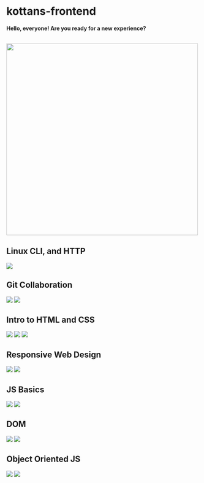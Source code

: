 # kottans-frontend

<b>Hello, everyone! Are you ready for a new experience?</b>

<br>
<img height="500px" src="https://scontent.fiev13-1.fna.fbcdn.net/v/t1.0-9/48396361_1408634322606304_8205743904742440960_n.jpg?_nc_cat=101&_nc_ht=scontent.fiev13-1.fna&oh=f9029932c5a24eaee0053846e819eda8&oe=5CD4E635" />
<br>

## Linux CLI, and HTTP

<img src="/task_linux_cli/command-line-codecademy.jpg" />

## Git Collaboration

<img src="/task_git_collaboration/version-control-udacity.jpg" />
<img src="/task_git_collaboration/github-collaboration-udacity.jpg" />

## Intro to HTML and CSS

<img src="/task_html_css_intro/html-css-udacity.jpg" />
<img src="/task_html_css_intro/htmlacademy-1.jpg" />
<img src="/task_html_css_intro/htmlacademy-2.jpg" />

## Responsive Web Design

<img src="/task_responsive_web_design/responsive-web-design-udacity.jpg" />
<img src="/task_responsive_web_design/flexbox-froggy.jpg" />

## JS Basics
<img src="/task_js_basics/javascript-udacity.jpg" />
<img src="/task_js_basics/algorithm-scripting-challenges-freecodecamp.jpg" />

## DOM
<img src="/task_js_dom/document-object-model-udacity.jpg" />
<img src="/task_js_dom/algorithm-scripting-challenges-freecodecamp.jpg" />

## Object Oriented JS
<img src="/task_js_oop/object-oriented-js-udacity.jpg" />
<img src="/task_js_oop/object-oriented-js-codewars.jpg" />
